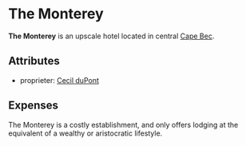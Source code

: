# The Monterey

**The Monterey** is an upscale hotel located in central [Cape Bec](cape-bec.md).

## Attributes

- proprieter: [Cecil duPont](../citizenry/cecil-dupont.md)

## Expenses

The Monterey is a costly establishment, and only offers lodging at the equivalent of a wealthy or aristocratic lifestyle.
